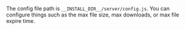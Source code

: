 The config file path is `__INSTALL_DIR__/server/config.js`.
You can configure things such as the max file size, max downloads, or max file expire time.

